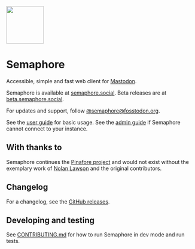 <img height="100" width="100" src="https://user-images.githubusercontent.com/2445413/213867232-8bd90121-8812-446e-8c2f-d4000388d449.png" alt=""/>

# Semaphore

Accessible, simple and fast web client for [Mastodon](https://joinmastodon.org).

Semaphore is available at [semaphore.social](https://semaphore.social). Beta releases are at [beta.semaphore.social](https://beta.semaphore.social).

For updates and support, follow [@semaphore@fosstodon.org](https://fosstodon.org/@semaphore).

See the [user guide](https://github.com/NickColley/semaphore/blob/main/docs/User-Guide.md) for basic usage. See the [admin guide](https://github.com/NickColley/semaphore/blob/main/docs/Admin-Guide.md) if Semaphore cannot connect to your instance.

## With thanks to

Semaphore continues the [Pinafore project](https://github.com/nolanlawson/pinafore) and would not exist without the exemplary work of [Nolan Lawson](https://nolanlawson.com/) and the original contributors.

## Changelog

For a changelog, see the [GitHub releases](http://github.com/NickColley/semaphore/releases/).

## Developing and testing

See [CONTRIBUTING.md](https://github.com/NickColley/semaphore/blob/main/CONTRIBUTING.md) for
how to run Semaphore in dev mode and run tests.
